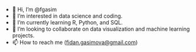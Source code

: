- 👋 Hi, I’m @fgasim
- 👀 I’m interested in data science and coding. 
- 🌱 I’m currently learning R, Python, and SQL. 
- 💞️ I’m looking to collaborate on data visualization and machine learning projects. 
- 📫 How to reach me (fidan.gasimova@gmail.com)

<!---
fgasim/fgasim is a ✨ special ✨ repository because its `README.md` (this file) appears on your GitHub profile.
You can click the Preview link to take a look at your changes.
--->

